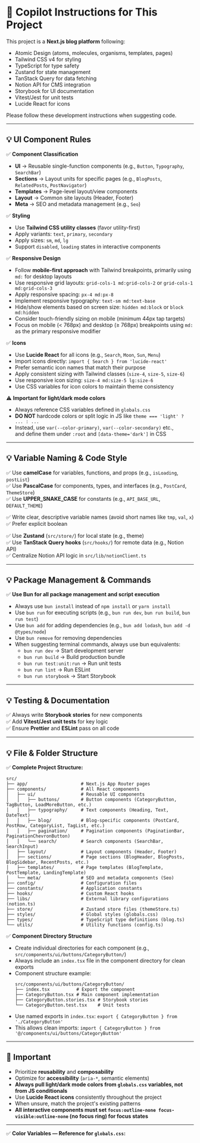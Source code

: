 # 🚀 Copilot Instructions for This Project

This project is a **Next.js blog platform** following:
- Atomic Design (atoms, molecules, organisms, templates, pages)
- Tailwind CSS v4 for styling
- TypeScript for type safety
- Zustand for state management
- TanStack Query for data fetching
- Notion API for CMS integration
- Storybook for UI documentation
- Vitest/Jest for unit tests
- Lucide React for icons

Please follow these development instructions when suggesting code.

---

## 💡 UI Component Rules

✅ **Component Classification**
- **UI** → Reusable single-function components (e.g., `Button`, `Typography`, `SearchBar`)
- **Sections** → Layout units for specific pages (e.g., `BlogPosts`, `RelatedPosts`, `PostNavigator`)
- **Templates** → Page-level layout/view components
- **Layout** → Common site layouts (Header, Footer)
- **Meta** → SEO and metadata management (e.g., `Seo`)

✅ **Styling**
- Use **Tailwind CSS utility classes** (favor utility-first)  
- Apply variants: `text`, `primary`, `secondary` 
- Apply sizes: `sm`, `md`, `lg`  
- Support `disabled`, `loading` states in interactive components  

✅ **Responsive Design**
- Follow **mobile-first approach** with Tailwind breakpoints, primarily using `md:` for desktop layouts
- Use responsive grid layouts: `grid-cols-1 md:grid-cols-2` or `grid-cols-1 md:grid-cols-3`
- Apply responsive spacing: `px-4 md:px-8`
- Implement responsive typography: `text-sm md:text-base`
- Hide/show elements based on screen size: `hidden md:block` or `block md:hidden`
- Consider touch-friendly sizing on mobile (minimum 44px tap targets)
- Focus on mobile (< 768px) and desktop (≥ 768px) breakpoints using `md:` as the primary responsive modifier

✅ **Icons**
- Use **Lucide React** for all icons (e.g., `Search`, `Moon`, `Sun`, `Menu`)
- Import icons directly: `import { Search } from 'lucide-react'`
- Prefer semantic icon names that match their purpose
- Apply consistent sizing with Tailwind classes (`size-4`, `size-5`, `size-6`)
- Use responsive icon sizing: `size-4 md:size-5 lg:size-6`
- Use CSS variables for icon colors to maintain theme consistency

⚠ **Important for light/dark mode colors**
- Always reference CSS variables defined in `globals.css`  
- **DO NOT** hardcode colors or split logic in JS like `theme === 'light' ? ... : ...`  
- Instead, use `var(--color-primary)`, `var(--color-secondary)` etc.,  
  and define them under `:root` and `[data-theme='dark']` in CSS

---

## 💡 Variable Naming & Code Style

✅ Use **camelCase** for variables, functions, and props (e.g., `isLoading`, `postList`)  
✅ Use **PascalCase** for components, types, and interfaces (e.g., `PostCard`, `ThemeStore`)  
✅ Use **UPPER_SNAKE_CASE** for constants (e.g., `API_BASE_URL`, `DEFAULT_THEME`)

✅ Write clear, descriptive variable names (avoid short names like `tmp`, `val`, `x`)  
✅ Prefer explicit boolean

✅ Use **Zustand** (`src/store/`) for local state (e.g., theme)  
✅ Use **TanStack Query hooks** (`src/hooks/`) for remote data (e.g., Notion API)  
✅ Centralize Notion API logic in `src/lib/notionClient.ts`

---

## 💡 Package Management & Commands

✅ **Use Bun for all package management and script execution**
- Always use `bun install` instead of `npm install` or `yarn install`
- Use `bun run` for executing scripts (e.g., `bun run dev`, `bun run build`, `bun run test`)
- Use `bun add` for adding dependencies (e.g., `bun add lodash`, `bun add -d @types/node`)
- Use `bun remove` for removing dependencies
- When suggesting terminal commands, always use bun equivalents:
  - `bun run dev` → Start development server
  - `bun run build` → Build production bundle
  - `bun run test:unit:run` → Run unit tests
  - `bun run lint` → Run ESLint
  - `bun run storybook` → Start Storybook

---

## 💡 Testing & Documentation

✅ Always write **Storybook stories** for new components  
✅ Add **Vitest/Jest unit tests** for key logic  
✅ Ensure **Prettier** and **ESLint** pass on all code

---

## 💡 File & Folder Structure

✅ **Complete Project Structure:**
```
src/
├── app/                    # Next.js App Router pages
├── components/             # All React components
│   ├── ui/                 # Reusable UI components
│   │   ├── buttons/        # Button components (CategoryButton, TagButton, LoadMoreButton, etc.)
│   │   ├── typography/     # Text components (Heading, Text, DateText)
│   │   ├── blog/           # Blog-specific components (PostCard, PostRow, CategoryList, TagList, etc.)
│   │   ├── pagination/     # Pagination components (PaginationBar, PaginationChevronButton)
│   │   └── search/         # Search components (SearchBar, SearchInput)
│   ├── layout/             # Layout components (Header, Footer)
│   ├── sections/           # Page sections (BlogHeader, BlogPosts, BlogSidebar, RecentPosts, etc.)
│   ├── templates/          # Page templates (BlogTemplate, PostTemplate, LandingTemplate)
│   └── meta/               # SEO and metadata components (Seo)
├── config/                 # Configuration files
├── constants/              # Application constants
├── hooks/                  # Custom React hooks
├── libs/                   # External library configurations (notion.ts)
├── store/                  # Zustand store files (themeStore.ts)
├── styles/                 # Global styles (globals.css)
├── types/                  # TypeScript type definitions (blog.ts)
└── utils/                  # Utility functions (config.ts)
```

✅ **Component Directory Structure**
- Create individual directories for each component (e.g., `src/components/ui/buttons/CategoryButton/`)
- Always include an `index.tsx` file in the component directory for clean exports
- Component structure example:
  ```
  src/components/ui/buttons/CategoryButton/
  ├── index.tsx          # Export the component
  ├── CategoryButton.tsx # Main component implementation
  ├── CategoryButton.stories.tsx # Storybook stories
  └── CategoryButton.test.tsx    # Unit tests
  ```
- Use named exports in `index.tsx`: `export { CategoryButton } from './CategoryButton'`
- This allows clean imports: `import { CategoryButton } from '@/components/ui/buttons/CategoryButton'`

---

## 🚀 Important

- Prioritize **reusability** and **composability**  
- Optimize for **accessibility** (`aria-*`, semantic elements)  
- **Always pull light/dark mode colors from `globals.css` variables, not from JS conditionals**  
- Use **Lucide React icons** consistently throughout the project
- When unsure, match the project's existing patterns
- **All interactive components must set `focus:outline-none focus-visible:outline-none` (no focus ring) for focus states**

---

✅ **Color Variables — Reference for `globals.css`:**

